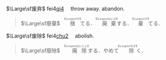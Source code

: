<span lang=zh>

$\Large\sf废弃$ fei4[qi4]() 　throw away. abandon.   
>$\Large\sf廢棄$　<span lang=ja><ruby>捨<rt>$\Large\sfす$</rt>てる．</ruby><ruby lang=ja> 廃棄<rt>$\Large\sfはいき$</rt>する．</ruby><ruby lang=ja>棄<rt>$\Large\sfす$</rt>てる．</ruby>


$\Large\sf废除$ fei4[chu2]() 　abolish.
>$\Large\sf廢除$　<span lang=ja><ruby> 廃除<rt>$\Large\sfはいじょ$</rt>する．</ruby>やめて<ruby lang=ja> 除<rt>$\Large\sfのぞ$</rt>く．</ruby>  </span>  


